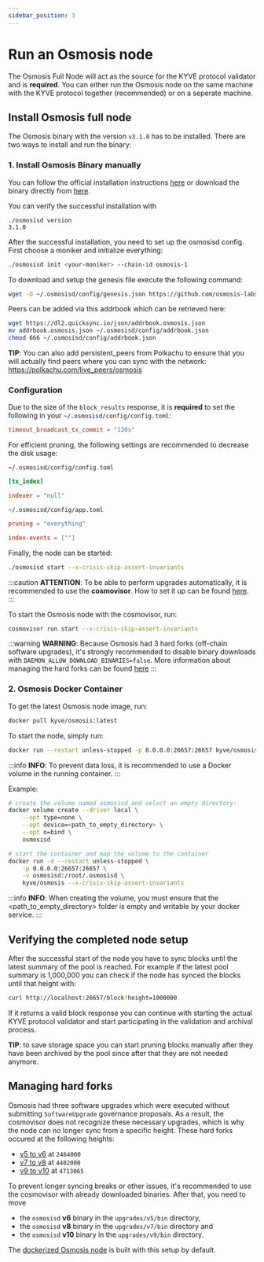 ```yaml
---
sidebar_position: 3
---
```


# Run an Osmosis node

The Osmosis Full Node will act as the source for the KYVE protocol validator and is **required**. You can either run the Osmosis node on the same machine with the KYVE protocol together (recommended) or on a seperate machine.

## Install Osmosis full node

The Osmosis binary with the version `v3.1.0` has to be installed. There are two ways to install and run the binary:

### 1. Install Osmosis Binary manually
You can follow the official installation instructions [here](https://docs.osmosis.zone/networks/join-mainnet) or download the binary directly from [here](https://github.com/osmosis-labs/osmosis/releases/tag/v3.1.0).

You can verify the successful installation with

```
./osmosisd version
3.1.0
```

After the successful installation, you need to set up the osmosisd config. First choose a moniker and initialize everything:

```bash
./osmosisd init <your-moniker> --chain-id osmosis-1
```

To download and setup the genesis file execute the following command:

```bash
wget -O ~/.osmosisd/config/genesis.json https://github.com/osmosis-labs/networks/raw/main/osmosis-1/genesis.json
```

Peers can be added via this addrbook which can be retrieved here:

```bash
wget https://dl2.quicksync.io/json/addrbook.osmosis.json
mv addrbook.osmosis.json ~/.osmosisd/config/addrbook.json
chmod 666 ~/.osmosisd/config/addrbook.json
```

**TIP**: You can also add persistent_peers from Polkachu to ensure that you will actually find peers where you can sync with the network: https://polkachu.com/live_peers/osmosis

### Configuration
Due to the size of the `block_results` response, it is __required__ to set the following in your `~/.osmosisd/config/config.toml`:

```toml
timeout_broadcast_tx_commit = "120s"
```

For efficient pruning, the following settings are recommended to decrease the disk usage:

`~/.osmosisd/config/config.toml`

```toml
[tx_index]

indexer = "null"
```

`~/.osmosisd/config/app.toml`

```toml
pruning = "everything"

index-events = [""]
```

Finally, the node can be started:

```bash
./osmosisd start --x-crisis-skip-assert-invariants
```

:::caution
**ATTENTION**: To be able to perform upgrades automatically, it is recommended to use the <strong>cosmovisor</strong>. How to set it up can be found [here](https://docs.osmosis.zone/networks/join-mainnet#set-up-cosmovisor).
:::

To start the Osmosis node with the cosmovisor, run:

```bash
cosmovisor run start --x-crisis-skip-assert-invariants
```

:::warning
**WARNING**: Because Osmosis had 3 hard forks (off-chain software upgrades), it's strongly recommended to disable binary downloads with `DAEMON_ALLOW_DOWNLOAD_BINARIES=false`. More information about managing the hard forks can be found [here](#managing-hard-forks)
:::

### 2. Osmosis Docker Container

To get the latest Osmosis node image, run:

```bash
docker pull kyve/osmosis:latest
```

To start the node, simply run:

```bash
docker run --restart unless-stopped -p 0.0.0.0:26657:26657 kyve/osmosis --x-crisis-skip-assert-invariants
```

:::info
**INFO**: To prevent data loss, it is recommended to use a Docker volume in the running container.
:::

Example: 
```bash
# create the volume named osmosisd and select an empty directory:
docker volume create --driver local \
    --opt type=none \
    --opt device=<path_to_empty_directory> \
    --opt o=bind \
    osmosisd

# start the container and map the volume to the container
docker run -d --restart unless-stopped \
    -p 0.0.0.0:26657:26657 \
    -v osmosisd:/root/.osmosisd \
    kyve/osmosis --x-crisis-skip-assert-invariants
```

:::info
**INFO**: When creating the volume, you must ensure that the <path_to_empty_directory> folder is empty and writable by your docker service.
:::

## Verifying the completed node setup

After the successful start of the node you have to sync blocks until the latest summary of the pool is reached. For example
if the latest pool summary is 1,000,000 you can check if the node has synced the blocks until
that height with:

```bash
curl http://localhost:26657/block?height=1000000
```

If it returns a valid block response you can continue with starting the actual KYVE protocol validator
and start participating in the validation and archival process.

**TIP**: to save storage space you can start pruning blocks manually after they have been archived
by the pool since after that they are not needed anymore.

## Managing hard forks

Osmosis had three software upgrades which were executed without submitting `SoftwareUpgrade` governance proposals. As a result, the cosmovisor does not recognize these necessary upgrades, which is why the node can no longer sync from a specific height. These hard forks occured at the following heights:

- [v5 to v6](https://www.mintscan.io/osmosis/proposals/103) at `2464000` 
- [v7 to v8](https://www.mintscan.io/osmosis/proposals/228) at `4402000` 
- [v9 to v10](https://github.com/osmosis-labs/osmosis/blob/main/networks/osmosis-1/upgrades/v10/guide.md) at `4713065`

To prevent longer syncing breaks or other issues, it's recommended to use the cosmovisor with already downloaded binaries. After that, you need to move 
- the `osmosisd` <strong>v6</strong> binary in the `upgrades/v5/bin` directory,
- the `osmosisd` <strong>v8</strong> binary in the `upgrades/v7/bin` directory and 
- the `osmosisd` <strong>v10</strong> binary in the `upgrades/v9/bin` directory.

The [dockerized Osmosis node](#2-osmosis-docker-container) is built with this setup by default.


